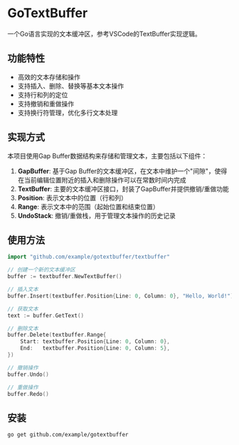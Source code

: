 # GoTextBuffer

一个Go语言实现的文本缓冲区，参考VSCode的TextBuffer实现逻辑。

## 功能特性

- 高效的文本存储和操作
- 支持插入、删除、替换等基本文本操作
- 支持行和列的定位
- 支持撤销和重做操作
- 支持换行符管理，优化多行文本处理

## 实现方式

本项目使用Gap Buffer数据结构来存储和管理文本，主要包括以下组件：

1. **GapBuffer**: 基于Gap Buffer的文本缓冲区，在文本中维护一个"间隙"，使得在当前编辑位置附近的插入和删除操作可以在常数时间内完成
2. **TextBuffer**: 主要的文本缓冲区接口，封装了GapBuffer并提供撤销/重做功能
3. **Position**: 表示文本中的位置（行和列）
4. **Range**: 表示文本中的范围（起始位置和结束位置）
5. **UndoStack**: 撤销/重做栈，用于管理文本操作的历史记录

## 使用方法

```go
import "github.com/example/gotextbuffer/textbuffer"

// 创建一个新的文本缓冲区
buffer := textbuffer.NewTextBuffer()

// 插入文本
buffer.Insert(textbuffer.Position{Line: 0, Column: 0}, "Hello, World!")

// 获取文本
text := buffer.GetText()

// 删除文本
buffer.Delete(textbuffer.Range{
    Start: textbuffer.Position{Line: 0, Column: 0},
    End:   textbuffer.Position{Line: 0, Column: 5},
})

// 撤销操作
buffer.Undo()

// 重做操作
buffer.Redo()
```

## 安装

```
go get github.com/example/gotextbuffer
``` 